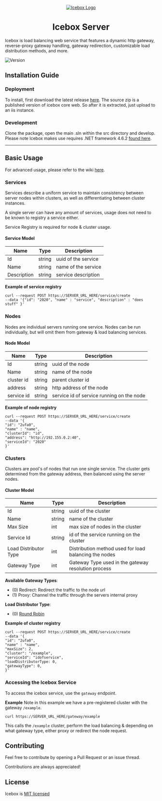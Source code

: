 <p align="center">
  <a href="" rel="noopener">
 <img src="https://avatars0.githubusercontent.com/u/52111092?s=400&u=446d1403153a3c51c09800b754bcfb7ed5f6668a&v=4"  alt="Icebox Logo"></a>
</p>

<h1 align="center">Icebox Server</h1>

Icebox is load balancing web service that features a dynamic http gateway, reverse-proxy gateway handling, gateway redirection, customizable load distribution methods, and more.

![Version](https://img.shields.io/badge/Version-Pre%20Release-orange.svg)

## Installation Guide

### Deployment
To install, first download the latest release [here](https://github.com/GuyARoss/Icebox/releases). The source zip is a published version of icebox core web. So after it is extracted, just upload to an iis instance.

### Development
Clone the package, open the main .sln within the src directory and develop. Please note Icebox makes use requires .NET framework 4.6.2 [found here](https://www.microsoft.com/en-us/download/details.aspx?id=53344).

------

## Basic Usage
For advanced usage, please refer to the wiki [here](https://github.com/GuyARoss/Icebox/wiki).


### Services
Services describe a uniform service to maintain consistency between server nodes within clusters, as well as differentiating between cluster instances.

A single server can have any amount of services, usage does not need to be known to registry a service either.

Service Registry is required for node & cluster usage.

#### Service Model
| Name | Type | Description | 
| ---| ---- | --------- |
| Id | string | uuid of the service |
| Name | string | name of the service |
| Description | string | service description |

__Example of service registry__

```curl
curl --request POST https://SERVER_URL_HERE/service/create 
--data '{"id": "2020", "name" : "service", "description" : "does stuff" }'
```

### Nodes
Nodes are individual servers running one service. Nodes can be run individually, but will omit them from gateway & load balancing services.

#### Node Model
| Name | Type | Description |
| ---- | ---- | ----------  | 
| Id | string | uuid of the node |
| Name | string | name of the node |
| cluster id | string | parent cluster id |
| address | string | http address of the node |
| service id | string | service id of service running on the node |


__Example of node registry__
```curl
curl --request POST https://SERVER_URL_HERE/service/create 
--data '{
"id": "2ufa0",
"name" : "name",
"clusterId": "id",
"address": "http://192.155.0.2:40",
"serviceId": "2020"
}'
```

### Clusters
Clusters are pool's of nodes that run one single service. The cluster gets determined from the gateway address, then balanced using the server nodes. 

#### Cluster Model
| Name | Type | Description |
| ----- | --- | ----------- |
| Id | string | uuid of the cluster |
| Name | string | name of the cluster |
| Max Size | int | max size of nodes in the cluster| 
| Service Id | string | id of the service running on the cluster |
| Load Distributor Type | int | Distribution method used for load balancing the nodes
| Gateway Type | int | Gateway Type used in the gateway resolution process |

__Available Gateway Types__:
- (0) Redirect: Redirect the traffic to the node url
- (1) Proxy: Channel the traffic through the servers internal proxy 

__Load Distributor Type__:
- (0) [Round Robin](https://en.wikipedia.org/wiki/Round-robin_DNS)

__Example of cluster registry__
```curl
curl --request POST https://SERVER_URL_HERE/service/create 
--data '{
"id": "2ufa0",
"name" : "name",
"maxSize": 2,
"cluster": "/example",
"serviceId": "idofservice",
"loadDistributorType: 0,
"gatewayType": 0,
}'
```

### Accessing the Icebox Service
To access the icebox service, use the `gateway` endpoint. 

__Example__
Note in this example we have a pre-registered cluster with the gateway `/example`.
```curl
curl https://SERVER_URL_HERE/gateway/example
```
This calls the `/example` cluster, perform the load balancing & depending on what gateway type, either proxy or redirect the node request.

## Contributing
Feel free to contribute by opening a Pull Request or an issue thread.

Contributions are always appreciated! 

## License
Icebox is [MIT licensed](./LICENSE)
